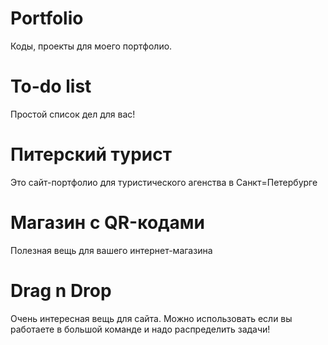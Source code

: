 # Portfolio
Коды, проекты для моего портфолио.

# To-do list
Простой список дел для вас!

# Питерский турист
Это сайт-портфолио для туристического агенства в Санкт=Петербурге

# Магазин с QR-кодами
Полезная вещь для вашего интернет-магазина

# Drag n Drop
Очень интересная вещь для сайта. Можно использовать если вы работаете в большой команде и надо распределить задачи!
